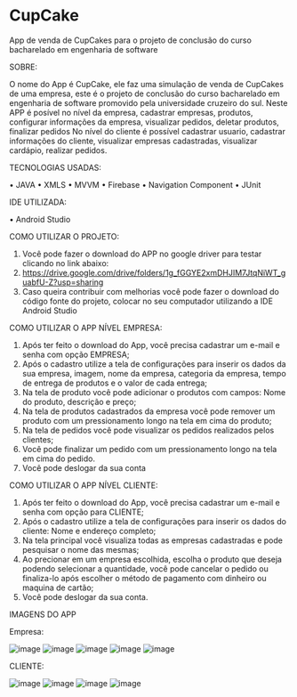 # CupCake
App de venda de CupCakes para o projeto de conclusão do curso bacharelado em engenharia de software

SOBRE:

O nome do App é CupCake, ele faz uma simulação de venda de CupCakes de uma empresa, este é o projeto de conclusão do curso bacharelado em engenharia de software promovido pela universidade cruzeiro do sul.
Neste APP é posível no nível da empresa, cadastrar empresas, produtos, configurar informações da empresa, visualizar pedidos, deletar produtos, finalizar pedidos
No nível do cliente é possível cadastrar usuario, cadastrar informações do cliente, visualizar empresas cadastradas, visualizar cardápio, realizar pedidos.

TECNOLOGIAS USADAS:

•	JAVA
•	XMLS
•	MVVM
•	Firebase
•	Navigation Component
•	JUnit

IDE UTILIZADA:

•	Android Studio

COMO UTILIZAR O PROJETO:

1.	Você pode fazer o download do APP no google driver para testar clicando no link abaixo:
2.	https://drive.google.com/drive/folders/1g_fGGYE2xmDHJIM7JtqNiWT_guabfU-Z?usp=sharing
3.	Caso queira contribuir com melhorias você pode fazer o download do código fonte do projeto, colocar no seu computador utilizando a IDE Android Studio 

COMO UTILIZAR O APP NÍVEL EMPRESA:

1.	Após ter feito o download do App, você precisa cadastrar um e-mail e senha com opção EMPRESA;
2.	Após o cadastro utilize a tela de configurações para inserir os dados da sua empresa, imagem, nome da empresa, categoria da empresa, tempo de entrega de produtos e o valor de cada entrega;
3.	Na tela de produto você pode adicionar o produtos com campos: Nome do produto, descrição e preço;
4.	Na tela de produtos cadastrados da empresa você pode remover um produto com um pressionamento longo na tela em cima do produto;
5.	Na tela de pedidos você pode visualizar os pedidos realizados pelos clientes;
6.	Você pode finalizar um pedido com um pressionamento longo na tela em cima do pedido.
7.	Você pode deslogar da sua conta

COMO UTILIZAR O APP NÍVEL CLIENTE:

1.	Após ter feito o download do App, você precisa cadastrar um e-mail e senha com opção para CLIENTE;
2.	Após o cadastro utilize a tela de configurações para inserir os dados do cliente: Nome e endereço completo;
3.	Na tela principal você visualiza todas as empresas cadastradas e pode pesquisar o nome das mesmas;
4.	Ao precionar em um empresa escolhida, escolha o produto que deseja podendo selecionar a quantidade, você pode cancelar o pedido ou finaliza-lo após escolher o método de pagamento com dinheiro ou maquina de cartão;
5.	Você pode deslogar da sua conta.

IMAGENS DO APP

Empresa:


![image](https://github.com/Vinicius-Queiroz/CupCake/assets/26033371/ddeb36c5-326c-419a-b457-8fe054c7eb17)
![image](https://github.com/Vinicius-Queiroz/CupCake/assets/26033371/57f1de5b-5b4b-4aee-a631-8ba222faf96c)
![image](https://github.com/Vinicius-Queiroz/CupCake/assets/26033371/3f5eadef-8b57-446d-9353-1062018af43a)
![image](https://github.com/Vinicius-Queiroz/CupCake/assets/26033371/d1037e8e-1af8-46b3-9c19-6f752a543073)
![image](https://github.com/Vinicius-Queiroz/CupCake/assets/26033371/387d591b-9648-4eab-a46c-277a4784a2f6)


CLIENTE:


![image](https://github.com/Vinicius-Queiroz/CupCake/assets/26033371/62d56d92-f7df-4654-8e5d-af7a21b0baaf)
![image](https://github.com/Vinicius-Queiroz/CupCake/assets/26033371/d9d996ec-a047-4413-a1ea-667367720b7f)
![image](https://github.com/Vinicius-Queiroz/CupCake/assets/26033371/7ce01f9b-f00a-412c-a852-112576bc0230)
![image](https://github.com/Vinicius-Queiroz/CupCake/assets/26033371/29eb36c4-946e-49fc-ba13-77d545d7250a)



    

